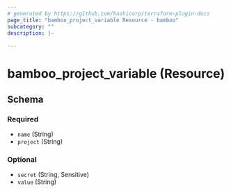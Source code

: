 ```yaml
---
# generated by https://github.com/hashicorp/terraform-plugin-docs
page_title: "bamboo_project_variable Resource - bamboo"
subcategory: ""
description: |-
  
---
```


# bamboo_project_variable (Resource)





<!-- schema generated by tfplugindocs -->
## Schema

### Required

- `name` (String)
- `project` (String)

### Optional

- `secret` (String, Sensitive)
- `value` (String)
